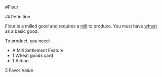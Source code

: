 #Flour

##Definition

Flour is a milled good and requires a [mill](../../SettlementFeature/Mill) to produce. You must have [wheat](../Wheat) as a basic good.

To product, you need:

- A Mill Settlement Feature
- 1 Wheat goods card
- 1 Action

5 Favor Value
